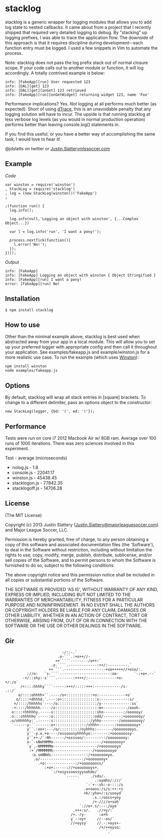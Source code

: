 # stacklog

stacklog is a generic wrapper for logging modules that allows you to add  log
state to nested callbacks. It came about from a project that I recently  shipped
that required very detailed logging to debug. By "stacking" up logging prefixes,
I was able to trace the application flow. The downside of this approach is that
it requires discipline during development--each function entry must be logged. I
used a few snippets in Vim to automate the process.

Note: stacklog does not pass the log prefix stack out of normal closure scope.
If your code calls out to another module or function, it will log accordingly.
A totally contrived example is below:

    info: [FakeApp][run] User requested 123
    info: [DAL][get] 123
    info: [DAL][get][onGet] 123 retrieved
    info: [FakeApp][run][onGetWidget] returning widget 123, name 'Foo'

Performance implications? Yes. _Not_ logging at all performs much better (as
expected). Short of using [dTrace](http://dtrace.org/), this is an unavoidable
penalty that any logging solution will have to incur. The upside is that running
stacklog at less verbose log levels (as you would in normal production
operation) performs better than leaving console.log() statements in.

If you find this useful, or you have a better way of accomplishing the same
task, I would love to hear it!

@jdslatts on twitter or [Justin.Slatterymlssoccer.com](mailto:Justin.Slattery@mlssoccer.com)

## Example

_Code_

    var winston = require('winston')
    , StackLog = require('stacklog')
    , log = (new StackLog(winston))('FakeApp')
    ;

    ;(function run() {
      log.info();

      log.info(null,'Logging an object with winston', {...Complex Object...})

      var l = log.info('run', 'I want a pony!');

      process.nextTick(function(){
        l.error('No!');
      });
    })();

_Output_

    info: [FakeApp]
    info: [FakeApp] Logging an object with winston { Object Stringified }
    info: [FakeApp][run] I want a pony!
    error: [FakeApp][run] No!

## Installation

    $ npm install stacklog

## How to use

Other than the minimal example above, stacklog is best used when abstracted
away from your app in a local module. This will allow you to set up your
preferred logger with appropriate config and then call it throughout your
application. See examples/fakeapp.js and example/winston.js for a more realistic
use case. To run the example (which uses
[Winston](https://github.com/flatiron/winston)):

    npm install winston
    node examples/fakeapp.js

## Options

By default, stacklog will wrap all stack entries in \[square\] brackets.
To change to a different delimiter, pass an options object to the constructor:

    new StackLog(logger, {bd: '(', ed: ')'});

## Performance

Tests were run on core i7 2012 Macbook Air w/ 8GB ram. Average over 100 runs of
1000 iterations. There was zero sciences involved in this experiment.

Test - average (microseconds)

* nolog.js - 1.8
* console.js - 22041.17
* winston.js - 45438.45
* stacklogon.js - 77842.35
* stacklogoff.js - 14706.28

## License

(The MIT License)

Copyright (c) 2013 Justin Slattery (Justin.Slattery@majorleaguesoccer.com) and
Major League Soccer, LLC.

Permission is hereby granted, free of charge, to any person obtaining a copy of
this software and associated documentation files (the 'Software'), to deal in
the Software without restriction, including without limitation the rights to
use, copy, modify, merge, publish, distribute, sublicense, and/or sell copies of
the Software, and to permit persons to whom the Software is furnished to do so,
subject to the following conditions:

The above copyright notice and this permission notice shall be included in all
copies or substantial portions of the Software.

THE SOFTWARE IS PROVIDED 'AS IS', WITHOUT WARRANTY OF ANY KIND, EXPRESS OR
IMPLIED, INCLUDING BUT NOT LIMITED TO THE WARRANTIES OF MERCHANTABILITY, FITNESS
FOR A PARTICULAR PURPOSE AND NONINFRINGEMENT. IN NO EVENT SHALL THE AUTHORS OR
COPYRIGHT HOLDERS BE LIABLE FOR ANY CLAIM, DAMAGES OR OTHER LIABILITY, WHETHER
IN AN ACTION OF CONTRACT, TORT OR OTHERWISE, ARISING FROM, OUT OF OR IN
CONNECTION WITH THE SOFTWARE OR THE USE OR OTHER DEALINGS IN THE SOFTWARE.


## Gir
                              :/::-.`                                        
                            .o-```.:+o++//-                                  
                           ++`````--------/o++:`                             
                         .o.````.-------------:++/:---------.`               
                        ++````.-------------------+oo+++++//+oso/:.          
              ://o:   `s-````-----------------------:oo-       `-:+o+.--`    
            -+/::shy:-s````.-------:++++/:-------------+o:           +/:/o`  
           /+::::hhhhy````-----:+++/:::::+++:------------/s-          .::/`  
          o/::::ohhhh+``.----/o+::::::::::::+o:------------+o`               
         o/::::+dhhhd.`.---:o+::::::::::::::::s:------------:s/              
        +/::::/hhhhhs`----/o::::::::::::::::::/y-------------:ss`            
       -+::::/hhhhhh.----/o::::::::::::::::::::m+-----------/oooh-           
       o::::+hhhhhy.-----s::::::::::::::::::::sho---------:/oooooy/          
      .o:::shhhhho`-----:o:::::::::::::::::::odd/--------:+oooooooy/         
      .o/ohhhhhy:`.-----:s:::::::::::::::::/yhho--------/oooooooooy/         
       `------y-``-------o+::::::::::::::/shhh+-------:+ooooooooy+`          
              y``.:oo+:---/o/:::::::::/oyhhhs:-------/ooooooooys.            
              y``-y.o.+o----/ossooosyhhhhyo:-------:+ooooooosy-              
              y``++-/`-Nh------/+osssoo/:--------:/ooooooooy:                
              o-`-sNmhNMMo----------------------/+oooooooy+                  
              `y`.-NMMMMMm--------------------/+oooooooyo`                   
               :+`/MMMMMMh------------------/+oooooooyo`                     
                :o.smNNds:---------------:/+oooooooyo.                       
                 .o/-------------------:/+oooooooy+`                         
                   .+o:-------------:/+oooooooss/`                           
                      :+o+:-----://+oooooooys+.                              
                         `:/+osyssoossyysohdo/`                              
                               `.----.`    ./sds/.                           
                                             .:oymho/:///`                   
                                         `-`+-:sh:-o-:::/s                   
                                        .o+ooos:/s/s:++:+s                   
                                        +h/:yho+/:s/sooyd`                   
                                            .s.:/ooss+yoy                    
                                            /+-////o+soh`                    
                                      `://o+.s/:--:/oyo`                     
                                   .+++:s/.   .//+y/:`                       
                                  /+.-/y-      :o+h                          
                                  y`-:oy+     //--os/`                       
                                  //+oysy`    //.-:+oys+-                    
                                               /+/++oyso:                    
                                                  `.`                        
